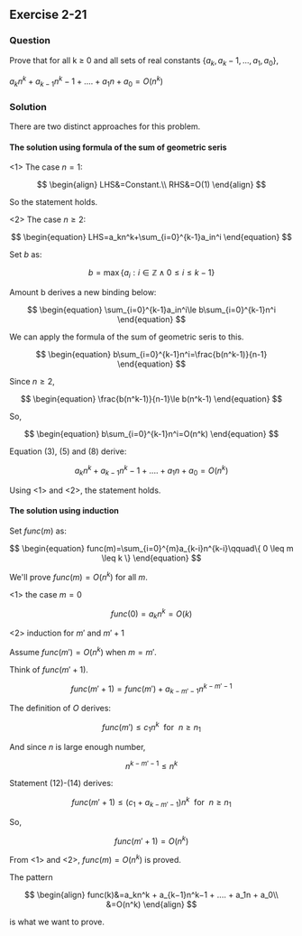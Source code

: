 ## Exercise 2-21
### Question

Prove that for all k ≥ 0 and all sets of real constants $\{a_k, a_k−1,...,a_1, a_0\}$,  

$a_kn^k + a_{k−1}n^k−1 + .... + a_1n + a_0 = O(n^k)$


### Solution

There are two distinct approaches for this problem.

#### The solution using formula of the sum of geometric seris

<1> The case $n=1$:

$$
\begin{align}
LHS&=Constant.\\
RHS&=O(1)
\end{align}
$$

So the statement holds.

<2> The case $n\ge2$:

$$
\begin{equation}
LHS=a_kn^k+\sum_{i=0}^{k-1}a_in^i
\end{equation}
$$

Set $b$ as:

$$
\begin{equation}
b=\max \{ a_i : i \in \mathbb{Z} \land 0 \leq i \leq k-1 \}
\end{equation}
$$

Amount b derives a new binding below:

$$
\begin{equation}
\sum_{i=0}^{k-1}a_in^i\le b\sum_{i=0}^{k-1}n^i
\end{equation}
$$

We can apply the formula of the sum of geometric seris to this.

$$
\begin{equation}
b\sum_{i=0}^{k-1}n^i=\frac{b(n^k-1)}{n-1}
\end{equation}
$$

Since $n\ge2$,

$$
\begin{equation}
\frac{b(n^k-1)}{n-1}\le b(n^k-1)
\end{equation}
$$

So,

$$
\begin{equation}
b\sum_{i=0}^{k-1}n^i=O(n^k)
\end{equation}
$$

Equation (3), (5) and (8) derive:

$$
\begin{equation}
a_kn^k + a_{k−1}n^k−1 + .... + a_1n + a_0 = O(n^k)
\end{equation}
$$

Using <1> and <2>, the statement holds.


#### The solution using induction

Set $func(m)$ as:

$$
\begin{equation}
func(m)=\sum_{i=0}^{m}a_{k-i}n^{k-i}\qquad\{ 0 \leq m \leq k \}
\end{equation}
$$

We'll prove $func(m)=O(n^k)$ for all $m$.

<1> the case $m=0$

$$
\begin{equation}
func(0)=a_kn^k=O(k)
\end{equation}
$$

<2> induction for $m'$ and $m'+1$

Assume $func(m')=O(n^k)$ when $m=m'$.

Think of $func(m'+1)$.

$$
\begin{equation}
func(m'+1)=func(m')+a_{k-m'-1}n^{k-m'-1}
\end{equation}
$$

The definition of $O$ derives:

$$
\begin{equation}
func(m')\le c_1n^k \:\: \text{for}\:\: n\ge n_1
\end{equation}
$$

And since $n$ is large enough number,

$$
\begin{equation}
n^{k-m'-1}\le n^k
\end{equation}
$$

Statement (12)-(14) derives:

$$
\begin{equation}
func(m'+1)\le (c_1+a_{k-m'-1})n^k \:\: \text{for}\:\: n\ge n_1
\end{equation}
$$

So,

$$
\begin{equation}
func(m'+1)=O(n^k)
\end{equation}
$$

From <1> and <2>, $func(m)=O(n^k)$ is proved.

The pattern

$$
\begin{align}
func(k)&=a_kn^k + a_{k−1}n^k−1 + .... + a_1n + a_0\\
&=O(n^k)
\end{align}
$$

is what we want to prove.